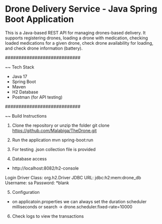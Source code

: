# Drone Delivery Service - Java Spring Boot Application

This is a Java-based REST API for managing drones-based delivery. 
It supports registering drones, loading a drone with medication, checking loaded medications for a given drone, check drone availability for loading, and check drone information (battery).

############################

~~ Tech Stack

- Java 17
- Spring Boot
- Maven
- H2 Database
- Postman (for API testing)

############################

~~ Build Instructions

1. Clone the repository or unzip the folder
git clone https://github.com/Malabiga/TheDrone.git

2. Run the application
mvn spring-boot:run

3. For testing
.json collection file is provided

4. Database access
- http://localhost:8082/h2-console

Login 
Driver Class: org.h2.Driver
JDBC URL: jdbc:h2:mem:drone_db
Username: sa
Password: *blank

5. Configuration
- on applicatoin.properties we can always set the duration scheduler milliseconds
or search -> drone.scheduler.fixed-rate=10000

6. Check logs to view the transactions